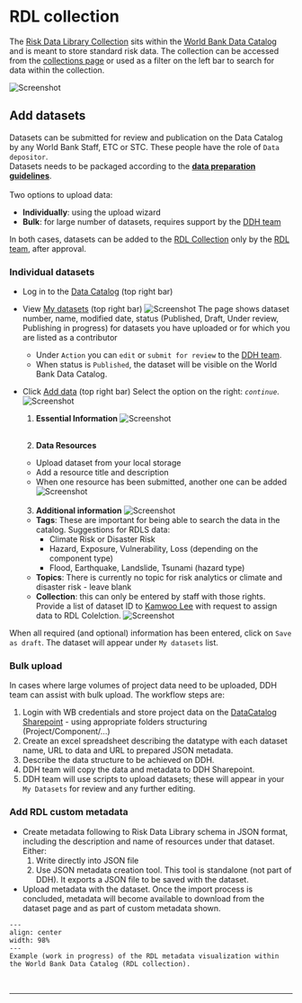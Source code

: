 # RDL collection

The [Risk Data Library Collection](https://datacatalog.worldbank.org/search/collections/rdl) sits within the [World Bank Data Catalog](https://datacatalog.worldbank.org) and is meant to store standard risk data.
The collection can be accessed from the [collections page](https://datacatalog.worldbank.org/search/collections/) or used as a filter on the left bar to search for data within the collection.

![Screenshot](../img/rdl_collection.png)

## Add datasets
Datasets can be submitted for review and publication on the Data Catalog by any World Bank Staff, ETC or STC. These people have the role of `Data depositor`.<br>
Datasets needs to be packaged according to the [**data preparation guidelines**](preparation).<br>
<br>
Two options to upload data:
- **Individually**: using the upload wizard
- **Bulk**: for large number of datasets, requires support by the [DDH team](../about/contacts.md#ddh-team)

In both cases, datasets can be added to the [RDL Collection](https://datacatalog.worldbank.org/search/collections/rdl) only by the [RDL team](../about/contacts.md#rdl-team), after approval.

### Individual datasets
- Log in to the [Data Catalog](https://datacatalog.worldbank.org/int/home) (top right bar)
- View [My datasets](https://datacatalog.worldbank.org/int/data/mydata) (top right bar)
  ![Screenshot](../img/rdl_ddh_mydata.png)
  The page shows dataset number, name, modified date, status (Published, Draft, Under review, Publishing in progress) for datasets you have uploaded or for which you are listed as a contributor
  - Under `Action` you can `edit` or `submit for review` to the [DDH team](../about/contacts.md#ddh-team).
  - When status is `Published`, the dataset will be visible on the World Bank Data Catalog.
- Click [Add data](https://datacatalog.worldbank.org/int/data/add) (top right bar)
Select the option on the right: _`continue`_.
![Screenshot](../img/rdl_ddh1.png)

  1. **Essential Information**
  ![Screenshot](../img/rdl_ddh2.png)<br><br>

  2. **Data Resources**
  - Upload dataset from your local storage
  - Add a resource title and description
  - When one resource has been submitted, another one can be added
  ![Screenshot](../img/rdl_ddh3.png)<br><br>

  3. **Additional information**
    ![Screenshot](../img/rdl_ddh_add.png)
  - **Tags**: These are important for being able to search the data in the catalog. Suggestions for RDLS data:
    - Climate Risk or Disaster Risk
    - Hazard, Exposure, Vulnerability, Loss (depending on the component type)
    - Flood, Earthquake, Landslide, Tsunami (hazard type)
  - **Topics**: There is currently no topic for risk analytics or climate and disaster risk - leave blank
  - **Collection**: this can only be entered by staff with those rights. Provide a list of dataset ID to [Kamwoo Lee](../about/contacts.md#ddh-team) with request to assign data to RDL Colelction.
  ![Screenshot](../img/rdl_ddh4.png)

When all required (and optional) information has been entered, click on `Save as draft`. The dataset will appear under `My datasets` list.

### Bulk upload
In cases where large volumes of project data need to be uploaded, DDH team can assist with bulk upload. 
The workflow steps are:
1. Login with WB credentials and store project data on the [DataCatalog Sharepoint](https://worldbankgroup.sharepoint.com.mcas.ms/sites/ddh2/Shared%20Documents/Forms/AllItems.aspx?csf=1&web=1&e=pmjIeC&CT=1683747817820&OR=OWA%2DNT&CID=1c049bb0%2Db912%2D850b%2D383e%2D4dcda23ac626&RootFolder=%2Fsites%2Fddh2%2FShared%20Documents%2FRisk%20Data%20Library&FolderCTID=0x012000374C108104547647A016D80E1BFD3084) - using appropriate folders structuring (Project/Component/...)
2. Create an excel spreadsheet describing the datatype with each dataset name, URL to data and URL to prepared JSON metadata. 
3. Describe the data structure to be achieved on DDH.
4. DDH team will copy the data and metadata to DDH Sharepoint.
5. DDH team will use scripts to upload datasets; these will appear in your `My Datasets` for review and any further editing.

### Add RDL custom metadata
- Create metadata following to Risk Data Library schema in JSON format, including the description and name of resources under that dataset. Either:
  1. Write directly into JSON file
  2. Use JSON metadata creation tool. This tool is standalone (not part of DDH). It exports a JSON file to be saved with the dataset.
- Upload metadata with the dataset. Once the import process is concluded, metadata will become available to download from the dataset page and as part of custom metadata shown.

```{figure} https://user-images.githubusercontent.com/44863827/237736456-7d6cafe9-d83c-483e-b03b-02c69d89c705.png
---
align: center
width: 98%
---
Example (work in progress) of the RDL metadata visualization within the World Bank Data Catalog (RDL collection).
```

<br><hr>
